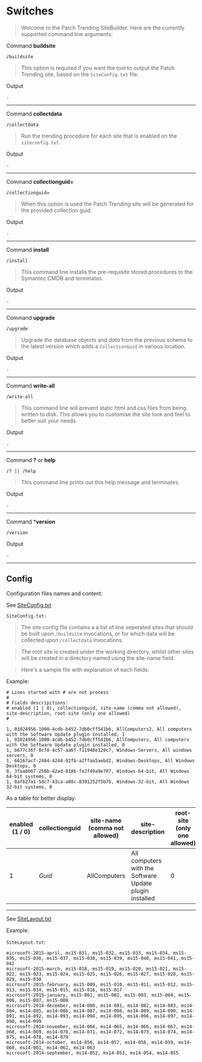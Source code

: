 # Switches

> Welcome to the Patch Trending SiteBuilder. Here are the currently supported command line arguments:

Command **buildsite**

`/buildsite`
    
> This option is required if you want the tool to output the Patch Trending site, based on the `SiteConfig.txt` file.

Output

`.`

---

Command **collectdata**

`/collectdata`
    
> Run the trending procedure for each site that is enabled on the `siteconfig.txt`.

Output

`.`

---

Command **collectionguid=**

`/collectionguid=`
    
> When this option is used the Patch Trending site will be generated for the provided collection guid.

Output

`.`

---

Command **install**

`/install`

> This command line installs the pre-requisite stored procedures to the Symantec CMDB and terminates.

Output

`.`

---

Command **upgrade**

`/upgrade`

> Upgrade the database objects and _data_ from the previous schema to the latest version which adds a `CollectionGuid` in various location.

Output

`.`

---

Command **write-all**

`/write-all`

> This command line will prevent static html and css files from being written to disk. This allows you to customise the site look and feel to better suit your needs.

Output

`.`

---

Command **?** or **help**

`/? || /help`

> This command line prints out this help message and terminates.

Output

`.`

---

Command ***version**

`/version`

Output

`.`

---

## Config

Configuration files names and content:

See [SiteConfig.txt](..\SiteConfig.txt)

`SiteConfig.txt:`
    
> The site config file contains a a list of line seperated sites that should be built upon `/buildsite` invocations, or for which data will be collected upon `/collectdata` invocations.
        
> The root site is created under the working directory, whilst other sites will be created in a directory named using the site-name field.
        
>  Here's a sample file with explanation of each fields:

Example:

```
# Lines started with # are not process
#
# Fields descripitions:
# enabled (1 | 0), collectionguid, site-name (comma not allowed), site-description, root-site (only one allowed)
#

1, 01024956-1000-4cdb-b452-7db0cff541b6, AllComputers2, All computers with the Software Update plugin installed, 1
1, 01024956-1000-4cdb-b452-7db0cff541b6, AllComputers, All computers with the Software Update plugin installed, 0
1, b677c36f-8cf8-4c57-aa6f-f11948e128c7, Windows-Servers, All windows servers, 0
1, 66167acf-2484-4244-92fb-a2ffaa5aebd2, Windows-Desktops, All Windows Desktops, 0
0, 3faa8b67-250b-42ad-8186-fe2f49a9e707, Windows-64-bit, All Windows 64-bit systems, 0
1, 8afb27a1-5dc7-43ca-a88c-8391252f5b7b, Windows-32-bit, All Windows 32-bit systems, 0
```

As a table for better display:

| enabled (1 / 0) | collectionguid | site-name (comma not allowed) | site-description | root-site (only one allowed) |
|-----------------|----------------|-------------------------------|------------------|------------------------------|
| 1 | *Guid* | AllComputers | All computers with the Software Update plugin installed | 0 |

---

See [SiteLayout.txt](..\SiteLayout.txt)


Example:

`SiteLayout.txt`:

```
microsoft-2015-april, ms15-031, ms15-032, ms15-033, ms15-034, ms15-035, ms15-036, ms15-037, ms15-038, ms15-039, ms15-040, ms15-041, ms15-042
microsoft-2015-march, ms15-018, ms15-019, ms15-020, ms15-021, ms15-022, ms15-023, ms15-024, ms15-025, ms15-026, ms15-027, ms15-028, ms15-029, ms15-030
microsoft-2015-february, ms15-009, ms15-010, ms15-011, ms15-012, ms15-013, ms15-014, ms15-015, ms15-016, ms15-017
microsoft-2015-january, ms15-001, ms15-002, ms15-003, ms15-004, ms15-006, ms15-007, ms15-008
microsoft-2014-december, ms14-080, ms14-081, ms14-082, ms14-083, ms14-084, ms14-085, ms14-086, ms14-087, ms14-088, ms14-089, ms14-090, ms14-091, ms14-092, ms14-093, ms14-094, ms14-095, ms14-096, ms14-097, ms14-098, ms14-099
microsoft-2014-november, ms14-064, ms14-065, ms14-066, ms14-067, ms14-068, ms14-069, ms14-070, ms14-071, ms14-072, ms14-073, ms14-074, ms14-075, ms14-078, ms14-079
microsoft-2014-october, ms14-056, ms14-057, ms14-058, ms14-059, ms14-060, ms14-061, ms14-062, ms14-063
microsoft-2014-september, ms14-052, ms14-053, ms14-054, ms14-055
```